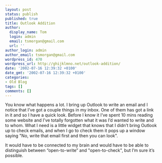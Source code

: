```yaml
---
layout: post
status: publish
published: true
title: Outlook Addition
author:
  display_name: Tom
  login: admin
  email: tsmorgan@gmail.com
  url: ''
author_login: admin
author_email: tsmorgan@gmail.com
wordpress_id: 470
wordpress_url: http://ghijklmno.net/outlook-addition/
date: '2002-07-16 12:39:32 +0100'
date_gmt: '2002-07-16 12:39:32 +0100'
categories:
- Old Blog
tags: []
comments: []
---
```

<p>You know what happens a lot. I bring up Outlook to write an email and I notice that I&#8217;ve got a couple things in my inbox. One of them has got a link in it and so I have a quick look. Before I know it I&#8217;ve spent 10 mins reading some website and I&#8217;ve totally forgotten what it was I&#8217;d wanted to write and to whom. What I need is a little widget that knows that I didn&#8217;t bring Outlook up to check emails, and when I go to check them it pops up a window saying "No, write that email first and then you can look".</p>

<p>It would have to be connected to my brain and would have to be able to distinguish between &#8220;open-to-write&#8221; and "open-to-check", but I&#8217;m sure it&#8217;s possible.</p>

